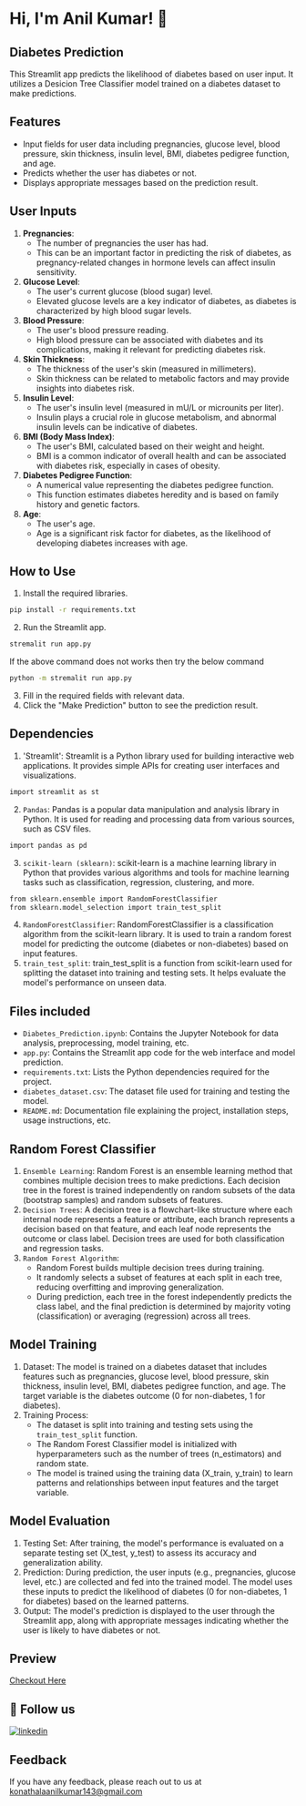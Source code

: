 # Hi, I'm Anil Kumar! 👋

## Diabetes Prediction
This Streamlit app predicts the likelihood of diabetes based on user input. It utilizes a Desicion Tree Classifier model trained on a diabetes dataset to make predictions.

## Features
- Input fields for user data including pregnancies, glucose level, blood pressure, skin thickness, insulin level, BMI, diabetes pedigree function, and age.
- Predicts whether the user has diabetes or not.
- Displays appropriate messages based on the prediction result.

## User Inputs
1. **Pregnancies**: 
    - The number of pregnancies the user has had.
    - This can be an important factor in predicting the risk of diabetes, as pregnancy-related changes in hormone levels can affect insulin sensitivity.
2. **Glucose Level**: 
    - The user's current glucose (blood sugar) level.
    - Elevated glucose levels are a key indicator of diabetes, as diabetes is characterized by high blood sugar levels.
3. **Blood Pressure**: 
    - The user's blood pressure reading.
    - High blood pressure can be associated with diabetes and its complications, making it relevant for predicting diabetes risk.
4. **Skin Thickness**: 
    - The thickness of the user's skin (measured in millimeters).
    - Skin thickness can be related to metabolic factors and may provide insights into diabetes risk.
5. **Insulin Level**: 
    - The user's insulin level (measured in mU/L or microunits per liter).
    - Insulin plays a crucial role in glucose metabolism, and abnormal insulin levels can be indicative of diabetes.
6. **BMI (Body Mass Index)**: 
    - The user's BMI, calculated based on their weight and height.
    - BMI is a common indicator of overall health and can be associated with diabetes risk, especially in cases of obesity.
7. **Diabetes Pedigree Function**: 
    - A numerical value representing the diabetes pedigree function.
    - This function estimates diabetes heredity and is based on family history and genetic factors.
8. **Age**: 
    - The user's age.
    - Age is a significant risk factor for diabetes, as the likelihood of developing diabetes increases with age.

## How to Use
1. Install the required libraries.
```bash
pip install -r requirements.txt
```
2. Run the Streamlit app.
```bash
stremalit run app.py 
```
If the above command does not works then try the below command
```bash
python -m stremalit run app.py 
```
3. Fill in the required fields with relevant data.
4. Click the "Make Prediction" button to see the prediction result.


## Dependencies
1. 'Streamlit': Streamlit is a Python library used for building interactive web applications. It provides simple APIs for creating user interfaces and visualizations.
```bash
import streamlit as st
```
2. `Pandas`: Pandas is a popular data manipulation and analysis library in Python. It is used for reading and processing data from various sources, such as CSV files.
```bash
import pandas as pd
```
3. `scikit-learn (sklearn)`: scikit-learn is a machine learning library in Python that provides various algorithms and tools for machine learning tasks such as classification, regression, clustering, and more.
```bash
from sklearn.ensemble import RandomForestClassifier
from sklearn.model_selection import train_test_split
```
4. `RandomForestClassifier`: RandomForestClassifier is a classification algorithm from the scikit-learn library. It is used to train a random forest model for predicting the outcome (diabetes or non-diabetes) based on input features.
5. `train_test_split`: train_test_split is a function from scikit-learn used for splitting the dataset into training and testing sets. It helps evaluate the model's performance on unseen data.

## Files included
- `Diabetes_Prediction.ipynb`: Contains the Jupyter Notebook for data analysis, preprocessing, model training, etc.
- `app.py`: Contains the Streamlit app code for the web interface and model prediction.
- `requirements.txt`: Lists the Python dependencies required for the project.
- `diabetes_dataset.csv`: The dataset file used for training and testing the model.
- `README.md`: Documentation file explaining the project, installation steps, usage instructions, etc.

## Random Forest Classifier
1. `Ensemble Learning`: Random Forest is an ensemble learning method that combines multiple decision trees to make predictions. Each decision tree in the forest is trained independently on random subsets of the data (bootstrap samples) and random subsets of features.
2. `Decision Trees`: A decision tree is a flowchart-like structure where each internal node represents a feature or attribute, each branch represents a decision based on that feature, and each leaf node represents the outcome or class label. Decision trees are used for both classification and regression tasks.
3. `Random Forest Algorithm`:
    - Random Forest builds multiple decision trees during training.
    - It randomly selects a subset of features at each split in each tree, reducing overfitting and improving generalization.
    - During prediction, each tree in the forest independently predicts the class label, and the final prediction is determined by majority voting (classification) or averaging (regression) across all trees.


## Model Training
1. Dataset: The model is trained on a diabetes dataset that includes features such as pregnancies, glucose level, blood pressure, skin thickness, insulin level, BMI, diabetes pedigree function, and age. The target variable is the diabetes outcome (0 for non-diabetes, 1 for diabetes).
2. Training Process:
    - The dataset is split into training and testing sets using the `train_test_split` function.
    - The Random Forest Classifier model is initialized with hyperparameters such as the number of trees (n_estimators) and random state.
    - The model is trained using the training data (X_train, y_train) to learn patterns and relationships between input features and the target variable.

## Model Evaluation
1. Testing Set: After training, the model's performance is evaluated on a separate testing set (X_test, y_test) to assess its accuracy and generalization ability.
2. Prediction: During prediction, the user inputs (e.g., pregnancies, glucose level, etc.) are collected and fed into the trained model. The model uses these inputs to predict the likelihood of diabetes (0 for non-diabetes, 1 for diabetes) based on the learned patterns.
3. Output: The model's prediction is displayed to the user through the Streamlit app, along with appropriate messages indicating whether the user is likely to have diabetes or not.

## Preview
[Checkout Here]()

## 🔗 Follow us
[![linkedin](https://img.shields.io/badge/linkedin-0A66C2?style=for-the-badge&logo=linkedin&logoColor=white)](https://www.linkedin.com/in/anilkumarkonathala/)

## Feedback
If you have any feedback, please reach out to us at konathalaanilkumar143@gmail.com
